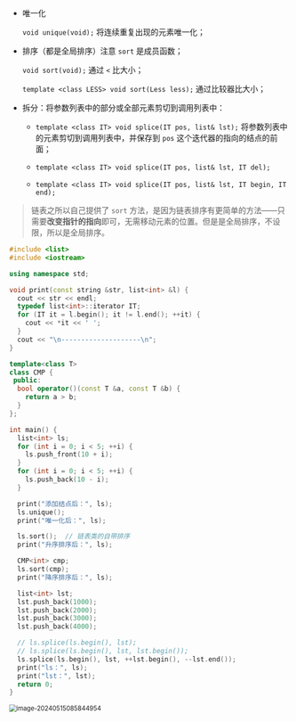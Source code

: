 - 唯一化

  `void unique(void);` 将连续重复出现的元素唯一化；

- 排序（都是全局排序）注意 `sort` 是成员函数；

  `void sort(void);` 通过 `<` 比大小；

  `template <class LESS> void sort(Less less);` 通过比较器比大小；

- 拆分：将参数列表中的部分或全部元素剪切到调用列表中：

  - `template <class IT> void splice(IT pos, list& lst);` 将参数列表中的元素剪切到调用列表中，并保存到 `pos` 这个迭代器的指向的结点的前面；

  - `template <class IT> void splice(IT pos, list& lst, IT del);`

  - `template <class IT> void splice(IT pos, list& lst, IT begin, IT end);`

> 链表之所以自己提供了 `sort` 方法，是因为链表排序有更简单的方法——只需要**改变指针的指向**即可，无需移动元素的位置。但是是全局排序，不设限，所以是全局排序。

```cpp
#include <list>
#include <iostream>

using namespace std;

void print(const string &str, list<int> &l) {
  cout << str << endl;
  typedef list<int>::iterator IT;
  for (IT it = l.begin(); it != l.end(); ++it) {
    cout << *it << ' ';
  }
  cout << "\n--------------------\n";
}

template<class T>
class CMP {
 public:
  bool operator()(const T &a, const T &b) {
    return a > b;
  }
};

int main() {
  list<int> ls;
  for (int i = 0; i < 5; ++i) {
    ls.push_front(10 + i);
  }
  for (int i = 0; i < 5; ++i) {
    ls.push_back(10 - i);
  }

  print("添加结点后：", ls);
  ls.unique();
  print("唯一化后：", ls);

  ls.sort();  // 链表类的自带排序
  print("升序排序后：", ls);

  CMP<int> cmp;
  ls.sort(cmp);
  print("降序排序后：", ls);

  list<int> lst;
  lst.push_back(1000);
  lst.push_back(2000);
  lst.push_back(3000);
  lst.push_back(4000);

  // ls.splice(ls.begin(), lst);
  // ls.splice(ls.begin(), lst, lst.begin());
  ls.splice(ls.begin(), lst, ++lst.begin(), --lst.end());
  print("ls：", ls);
  print("lst：", lst);
  return 0;
}
```

<img src="https://leafalice-image.oss-cn-hangzhou.aliyuncs.com/img/image-20240515085844954.png" alt="image-20240515085844954" style="zoom:80%;" />

